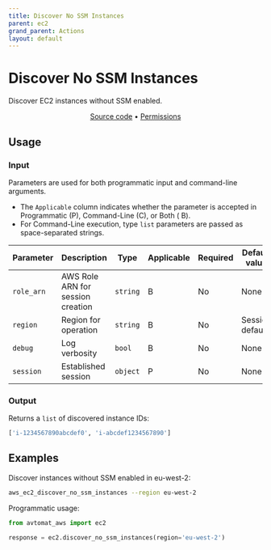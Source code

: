 ```yaml
---
title: Discover No SSM Instances
parent: ec2
grand_parent: Actions
layout: default
---
```


# Discover No SSM Instances

Discover EC2 instances without SSM enabled.

<p align="center">
   <a href="/avtomat_aws/ec2/discover_no_ssm_instances.py">Source code</a> •
   <a href="/permissions/ec2/discover_no_ssm_instances">Permissions</a>
</p>

## Usage

### Input

Parameters are used for both programmatic input and command-line arguments.<br/>

- The `Applicable` column indicates whether the parameter is accepted in Programmatic (P), Command-Line (C), or Both (
  B).<br/>
- For Command-Line execution, type `list` parameters are passed as space-separated strings.

| Parameter  | Description                       | Type     | Applicable | Required | Default value   |
|------------|-----------------------------------|----------|------------|----------|-----------------|
| `role_arn` | AWS Role ARN for session creation | `string` | B          | No       | None            |
| `region`   | Region for operation              | `string` | B          | No       | Session default |
| `debug`    | Log verbosity                     | `bool`   | B          | No       | None            |
| `session`  | Established session               | `object` | P          | No       | None            |

### Output

Returns a `list` of discovered instance IDs:

```python
['i-1234567890abcdef0', 'i-abcdef1234567890']
```

## Examples

Discover instances without SSM enabled in eu-west-2:

```bash
aws_ec2_discover_no_ssm_instances --region eu-west-2
```

Programmatic usage:

```python
from avtomat_aws import ec2

response = ec2.discover_no_ssm_instances(region='eu-west-2')
```